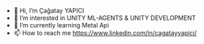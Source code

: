 - 👋 Hi, I’m Çağatay YAPICI
- 👀 I’m interested in UNITY ML-AGENTS & UNITY DEVELOPMENT
- 🌱 I’m currently learning Metal Api
- 📫 How to reach me https://www.linkedin.com/in/cagatayyapici/
<!---- 💞️ I’m looking to collaborate on ...--->


<!---
cagatayyapici/cagatayyapici is a ✨ special ✨ repository because its `README.md` (this file) appears on your GitHub profile.
You can click the Preview link to take a look at your changes.
--->
